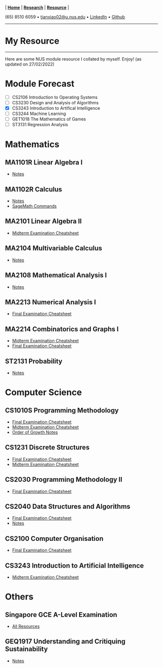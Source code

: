 |  **[Home](https://snoidetx.github.io)**  |  **[Research](https://snoidetx.github.io/research)**  |  **[Resource](https://snoidetx.github.io/resource)**  |

(65) 8510 6059 • tianxiao02@u.nus.edu • [LinkedIn](https://www.linkedin.com/in/tian-xiao-1202/) • [Github](https://github.com/snoidetx/)  

---

# My Resource

---

Here are some NUS module resource I collated by myself. Enjoy! (as updated on 27/02/2022)

# Module Forecast
- [ ] CS2106 Introduction to Operating Systems
- [ ] CS3230 Design and Analysis of Algorithms
- [x] CS3243 Introduction to Artifical Intelligence
- [ ] CS3244 Machine Learning
- [ ] GET1018 The Mathematics of Games
- [ ] ST3131 Regression Analysis

# Mathematics
## MA1101R Linear Algebra I
- [Notes](https://github.com/snoidetx/snoidetx.github.io/blob/main/cont/resource/NUS-MA1101R-Notes.pdf)

## MA1102R Calculus
- [Notes](https://github.com/snoidetx/snoidetx.github.io/blob/main/cont/resource/NUS-MA1102R-Notes.pdf)
- [SageMath Commands](https://github.com/snoidetx/snoidetx.github.io/blob/main/cont/resource/NUS-MA1102R-SagemathCommands.pdf)

## MA2101 Linear Algebra II
- [Midterm Examination Cheatsheet](https://github.com/snoidetx/snoidetx.github.io/blob/main/cont/resource/NUS-MA2101-MidtermExaminationCheatsheet.pdf)

## MA2104 Multivariable Calculus
- [Notes](https://github.com/snoidetx/snoidetx.github.io/blob/main/cont/resource/NUS-MA2104-Notes.pdf)

## MA2108 Mathematical Analysis I
- [Notes](https://github.com/snoidetx/snoidetx.github.io/blob/main/cont/resource/NUS-MA2108-Notes.pdf)

## MA2213 Numerical Analysis I
- [Final Examination Cheatsheet](https://github.com/snoidetx/snoidetx.github.io/blob/main/cont/resource/NUS-MA2213-FinalExaminationCheatsheet.pdf)

## MA2214 Combinatorics and Graphs I
- [Midterm Examination Cheatsheet](https://github.com/snoidetx/snoidetx.github.io/blob/main/cont/resource/NUS-MA2214-MidtermCheatsheet.pdf)
- [Final Examination Cheatsheet](https://github.com/snoidetx/snoidetx.github.io/blob/main/cont/resource/NUS-MA2214-FinalExaminationCheatsheet.pdf)

## ST2131 Probability
- [Notes](https://github.com/snoidetx/snoidetx.github.io/blob/main/cont/resource/NUS-ST2131-Notes.pdf)

# Computer Science
## CS1010S Programming Methodology
- [Final Examination Cheatsheet](https://github.com/snoidetx/snoidetx.github.io/blob/main/cont/resource/NUS-CS1010S-FinalExaminationCheatsheet.pdf)
- [Midterm Examination Cheatsheet](https://github.com/snoidetx/snoidetx.github.io/blob/main/cont/resource/NUS-CS1010S-MidtermExaminationCheatsheet.pdf)
- [Order of Growth Notes](https://github.com/snoidetx/snoidetx.github.io/blob/main/cont/resource/NUS-CS1010S-OrderOfGrowthNotes.pdf)

## CS1231 Discrete Structures
- [Final Examination Cheatsheet](https://github.com/snoidetx/snoidetx.github.io/blob/main/cont/resource/NUS-CS1231-FinalExaminationCheatsheet.pdf)
- [Midterm Examination Cheatsheet](https://github.com/snoidetx/snoidetx.github.io/blob/main/cont/resource/NUS-CS1231-MidtermExaminationCheatsheet.pdf)

## CS2030 Programming Methodology II
- [Final Examination Cheatsheet](https://github.com/snoidetx/snoidetx.github.io/blob/main/cont/resource/NUS-CS2030-FinalExaminationCheatsheet.pdf)

## CS2040 Data Structures and Algorithms
- [Final Examination Cheatsheet](https://github.com/snoidetx/snoidetx.github.io/blob/main/cont/resource/NUS-CS2040-FinalExaminationCheatsheet.pdf)
- [Notes](https://github.com/snoidetx/snoidetx.github.io/blob/main/cont/resource/NUS-CS2040-Notes.pdf)

## CS2100 Computer Organisation
- [Final Examination Cheatsheet](https://github.com/snoidetx/snoidetx.github.io/blob/main/cont/resource/NUS-CS2100-FinalExaminationCheatsheet.pdf)

## CS3243 Introduction to Artificial Intelligence
- [Midterm Examination Cheatsheet](https://github.com/snoidetx/snoidetx.github.io/blob/main/cont/resource/NUS-CS3243-MidtermExaminationCheatsheet.pdf)

# Others
## Singapore GCE A-Level Examination
- [All Resources](https://drive.google.com/drive/folders/1SrMToej7x-w6UVUccWw_QfqkrUYAWwjX?usp=sharing)

## GEQ1917 Understanding and Critiquing Sustainability
- [Notes](https://github.com/snoidetx/snoidetx.github.io/blob/main/cont/resource/NUS-GEQ1917-Notes.pdf)

